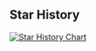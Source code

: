 ## Star History

[![Star History Chart](https://api.star-history.com/svg?repos=m-sec-org/EZ,m-sec-org/d-eyes,m-sec-org/ryzesca,m-sec-org/Boom&type=Date)](https://star-history.com/#m-sec-org/EZ&m-sec-org/d-eyes&m-sec-org/ryzesca&m-sec-org/Boom&Date)
